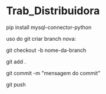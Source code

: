 # Trab_Distribuidora


pip install mysql-connector-python




uso do git
criar branch nova:

git checkout -b nome-da-branch

git add .

git commit -m "mensagem do commit"

git push
